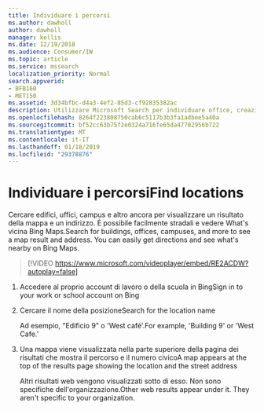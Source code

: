 ```yaml
---
title: Individuare i percorsi
ms.author: dawholl
author: dawholl
manager: kellis
ms.date: 12/19/2018
ms.audience: Consumer/IW
ms.topic: article
ms.service: mssearch
localization_priority: Normal
search.appverid:
- BFB160
- MET150
ms.assetid: 3d34bfbc-d4a3-4ef2-85d3-cf92835382ac
description: Utilizzare Microsoft Search per individuare office, creazione e altre posizioni dell'area di lavoro, ottengono le direzioni e altro ancora
ms.openlocfilehash: 8264f223808750cab6c5117b3b3fa1adbee5a40a
ms.sourcegitcommit: bf52cc63b75f2e0324a716fe65da47702956b722
ms.translationtype: MT
ms.contentlocale: it-IT
ms.lasthandoff: 01/18/2019
ms.locfileid: "29378876"
---
```

# <a name="find-locations"></a><span data-ttu-id="0084f-103">Individuare i percorsi</span><span class="sxs-lookup"><span data-stu-id="0084f-103">Find locations</span></span>

<span data-ttu-id="0084f-p101">Cercare edifici, uffici, campus e altro ancora per visualizzare un risultato della mappa e un indirizzo. È possibile facilmente stradali e vedere What's vicina Bing Maps.</span><span class="sxs-lookup"><span data-stu-id="0084f-p101">Search for buildings, offices, campuses, and more to see a map result and address. You can easily get directions and see what's nearby on Bing Maps.</span></span>

> [!VIDEO https://www.microsoft.com/videoplayer/embed/RE2ACDW?autoplay=false]
  
1. <span data-ttu-id="0084f-106">Accedere al proprio account di lavoro o della scuola in Bing</span><span class="sxs-lookup"><span data-stu-id="0084f-106">Sign in to your work or school account on Bing</span></span>
    
2. <span data-ttu-id="0084f-107">Cercare il nome della posizione</span><span class="sxs-lookup"><span data-stu-id="0084f-107">Search for the location name</span></span>
    
    <span data-ttu-id="0084f-108">Ad esempio, "Edificio 9" o 'West café'.</span><span class="sxs-lookup"><span data-stu-id="0084f-108">For example, 'Building 9' or 'West Cafe.'</span></span>
    
3. <span data-ttu-id="0084f-109">Una mappa viene visualizzata nella parte superiore della pagina dei risultati che mostra il percorso e il numero civico</span><span class="sxs-lookup"><span data-stu-id="0084f-109">A map appears at the top of the results page showing the location and the street address</span></span>
    
    <span data-ttu-id="0084f-p102">Altri risultati web vengono visualizzati sotto di esso. Non sono specifiche dell'organizzazione.</span><span class="sxs-lookup"><span data-stu-id="0084f-p102">Other web results appear under it. They aren't specific to your organization.</span></span>

  

